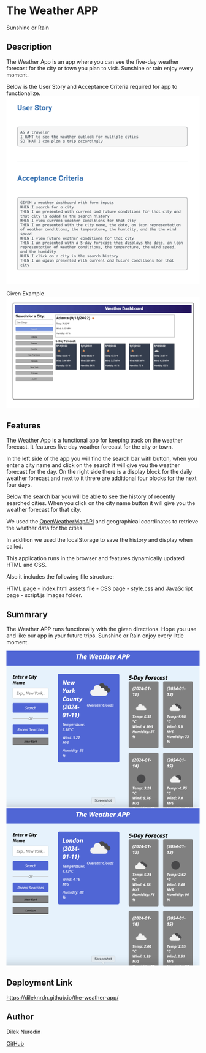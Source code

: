 # The Weather APP 

Sunshine or Rain 

## Description

The Weather App is an app where you can see the five-day weather forecast for the city  or town you plan to visit. Sunshine or rain enjoy every moment.

Below is the User Story and Acceptance Criteria required for app to functionalize. 
<img src="./images/user-story-acc.-criteria.png">

Given Example 
<img src="./images/given-example.png">

## Features 

The Weather App is a functional app for keeping track on the weather forecast. It features five day weather forecast for the city or town.

In the left side of the app you will find the search bar with button, when you enter a city name and click on the search it will give you the weather forecast for the day. 
On the right side there is a display block for the daily weather forecast and next to it threre are additional four blocks for the next four days. 

Below the search bar you will be able to see the history of recently searched cities. When you click on the city name button it will give you the weather forecast for that city. 

We used the [OpenWeatherMapAPI](https://openweathermap.org/api) and geographical coordinates to retrieve the weather data for the cities. 

In addition we used the localStorage to save the history and display when called.

This application runs in the browser and features dynamically updated HTML and CSS.

Also it includes the following file structure: 

HTML page - index.html
assets file - CSS page - style.css and JavaScript page - script.js 
Images folder.

## Summrary 

The Weather APP runs functionally with the given directions. Hope you use and like our app in your future trips. 
Sunshine or Rain enjoy every little moment. 

<img src="./images/the-weather-app-1.png"> 

<img src="./images/the-weather-app-2.png">


## Deployment Link 

https://dileknrdn.github.io/the-weather-app/

## Author 

Dilek Nuredin 

[GitHub](https://github.com/dileknrdn)